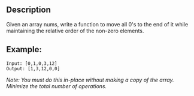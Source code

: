 ## Description

Given an array nums, write a function to move all 0's to the end of it while maintaining the relative order of the non-zero elements.

## Example:

```
Input: [0,1,0,3,12]
Output: [1,3,12,0,0]
```

_Note: You must do this in-place without making a copy of the array. Minimize the total number of operations._
